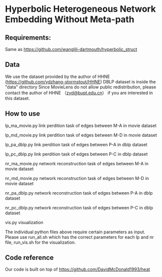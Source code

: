 # Hyperbolic Heterogeneous Network Embedding Without Meta-path


## Requirements:
Same as https://github.com/wanglili-dartmouth/hyperbolic_struct

## Data

We use the dataset provided by the author of HHNE (https://github.com/ydzhang-stormstout/HHNE)
DBLP dataset is inside the "data" directory 
Since MovieLens do not allow public redistribution, please contact the author of HHNE （zyd@bupt.edu.cn） if you are interested in this dataset.

## How to use

lp_ma_movie.py   link perdition task of edges between M-A in movie dataset

lp_md_movie.py	 link perdition task of edges between M-D in movie dataset

lp_pa_dblp.py    link perdition task of edges between P-A in dblp dataset

lp_pc_dblp.py    link perdition task of edges between P-C in dblp dataset

nr_ma_movie.py	 network reconstruction task of edges between M-A in movie dataset

nr_md_movie.py   network reconstruction task of edges between M-D in movie dataset

nr_pa_dblp.py    network reconstruction task of edges between P-A in dblp dataset

nr_pc_dblp.py    network reconstruction task of edges between P-C in dblp dataset

vis.py           visualization

The individual python files above require certain parameters as input. Please use run_all.sh which has the correct parameters for each lp and nr file, run_vis.sh for the visualization.

## Code reference

Our code is built on top of https://github.com/DavidMcDonald1993/heat

